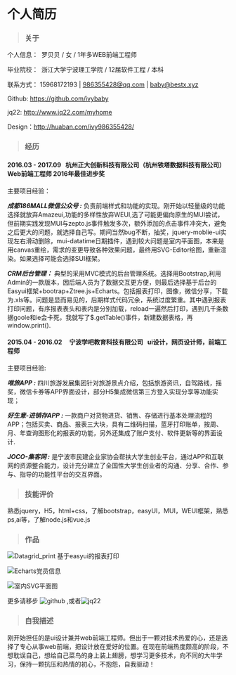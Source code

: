 # 个人简历

> ### 关于 

个人信息：  罗贝贝 / 女 / 1年多WEB前端工程师


毕业院校：  浙江大学宁波理工学院 / 12届软件工程 / 本科


联系方式：  15968172193 | 986355428@qq.com | baby@bestx.xyz


Github:  https://github.com/ivybaby


jq22: http://www.jq22.com/myhome 


Design：http://huaban.com/ivy986355428/



> ### 经历
#### 2016.03 - 2017.09   杭州正大创新科技有限公司（杭州铁塔数据科技有限公司）  Web前端工程师   2016年最佳进步奖

主要项目经验：


***成都186MALL微信公众号 :*** 负责前端样式和功能的实现。刚开始以轻量级的功能选择就放弃Amazeui,功能的多样性放弃WEUI,选了可能更偏向原生的MUI尝试，但前期实践发现MUI与zepto.js事件触发多次，额外添加的点击事件冲突大，避免之后更大的问题，就选择自己写。期间当然bug不断，抽奖，jquery-moblie-ui实现左右滑动删除，mui-datatime日期插件，遇到较大问题是室内平面图，本来是用canvas重绘，需求的变更导致各种效果问题，最终用SVG-Editor绘图，重新渲染。如果选择可能会选择SUI框架。


***CRM后台管理：*** 典型的采用MVC模式的后台管理系统。选择用Bootstrap,利用Admin的一款版本，因后端人员为了数据交互更方便，则最后选择基于后台的Easyui框架+bootrap+Ztree.js+Echarts。包括报表打印，图像，微信分享，下载为.xls等。问题是显而易见的，后期样式代码冗余，系统过度繁重。其中遇到报表打印问题，有序报表表头和表内是分别加载，reload一遍然后打印，遇到几千条数据goole和ie会卡死，我就写了$.getTable()事件，新建数据表格，再window.print().

#### 2015.04 - 2016.02     宁波学吧教育科技有限公司   ui设计，网页设计师，前端工程师 


主要项目经验:

***唯旅APP :*** 四川旅游发展集团针对旅游景点介绍，包括旅游资讯，自驾路线，摇奖，微信卡券等APP界面设计，部分H5集成微信第三方登入实现分享等功能实现；


***好生意-进销存APP :*** 一款商户对货物进货、销售、存储进行基本处理流程的APP；包括买卖、商品、报表三大块，具有二维码扫描，蓝牙打印账单，按周、月、年查询图形化的报表的功能，另外还集成了账户支付、软件更新等的界面设计. 

 
***JOCO-集客网 :*** 是宁波市民建企业家协会帮扶大学生创业平台，通过APP和互联网的资源整合能力，设计充分建立了全国性大学生创业者的沟通、分享、合作、参与、指导的功能性平台的交互界面。




> ### 技能评价  


熟悉jquery，H5，html+css，了解bootstrap，easyUI，MUI，WEUI框架，熟悉ps,ai等，了解node.js和vue.js




> ### 作品

![Datagrid_print 基于easyui的报表打印](https://github.com/ivybaby/plug_ins/tree/master/datagrid_print)     


![Echarts党员信息](https://github.com/ivybaby/echarts/tree/master/echarMobile)  


![室内SVG平面图](https://github.com/ivybaby/canvas)


更多请移步 ![github](https://github.com/ivybaby) ,或者![jq22](http://www.jq22.com/myhome)



> ### 自我描述

刚开始担任的是ui设计兼并web前端工程师。但出于一颗对技术热爱的心，还是选择了专心从事web前端，把设计放在爱好的位置。在现在前端热度颇高的阶段，不想耽误自己，想给自己菜鸟的身上装上翅膀，想学习更多技术，向不同的大牛学习，保持一颗抗压和热情的初心，不抱怨，自我驱动！
